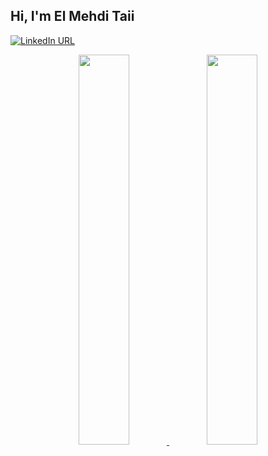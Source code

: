 <h2>Hi, I'm El Mehdi Taii</h2>

<p dir="auto"><a href="https://www.linkedin.com/in/le-mehdi/" rel="nofollow"><img src="https://camo.githubusercontent.com/0bfab11be8684b119d4b9d0415d4eb2b3b3ab49a1db7a56cf8f5f8e043b69f56/68747470733a2f2f696d672e736869656c64732e696f2f7374617469632f76313f636f6c6f723d626c7565266c6162656c3d6c696e6b6564696e266c6f676f3d6c696e6b6564696e266c6f676f436f6c6f723d7768697465267374796c653d666f722d7468652d6261646765266d6573736167653d436f6e6e656374" alt="LinkedIn URL" data-canonical-src="https://img.shields.io/static/v1?color=blue&amp;label=linkedin&amp;logo=linkedin&amp;logoColor=white&amp;style=for-the-badge&amp;message=Connect" style="max-width: 100%;"></a></p>



<!-- STATS -->
<a href="https://github.com/abs0luty/github-stats">
  <p align='center'>
    <img width="40%" src="https://github.com/ElMehdiTaii/github-stats/blob/master/generated/overview.svg#gh-dark-mode-only"/>
    <img width="40%" src="https://github.com/ElMehdiTaii/github-stats/blob/master/generated/languages.svg#gh-dark-mode-only"/>
  </p>
</a>

